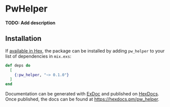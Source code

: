 # PwHelper

**TODO: Add description**

## Installation

If [available in Hex](https://hex.pm/docs/publish), the package can be installed
by adding `pw_helper` to your list of dependencies in `mix.exs`:

```elixir
def deps do
  [
    {:pw_helper, "~> 0.1.0"}
  ]
end
```

Documentation can be generated with [ExDoc](https://github.com/elixir-lang/ex_doc)
and published on [HexDocs](https://hexdocs.pm). Once published, the docs can
be found at <https://hexdocs.pm/pw_helper>.

